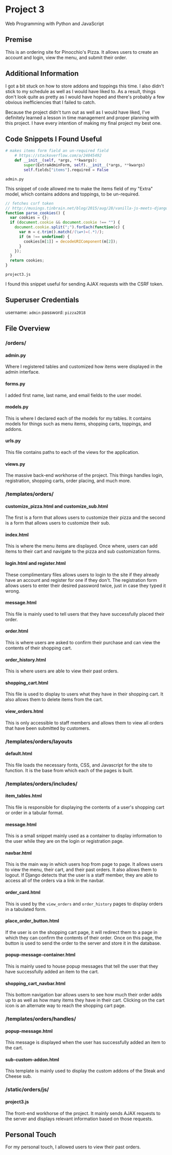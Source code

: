 # Project 3

Web Programming with Python and JavaScript

## Premise

This is an ordering site for Pinocchio's Pizza. It allows users to create an
account and login, view the menu, and submit their order.

## Additional Information

I got a bit stuck on how to store addons and toppings this time. I also didn't
stick to my schedule as well as I would have liked to. As a result, things don't
look quite as pretty as I would have hoped and there's probably a few obvious
inefficiencies that I failed to catch.

Because the project didn't turn out as well as I would have liked, I've
definitely learned a lesson in time management and proper planning with this
project. I have every intention of making my final project my best one.

## Code Snippets I Found Useful

```python
# makes items form field an un-required field
    # https://stackoverflow.com/a/24045492
    def __init__(self, *args, **kwargs):
        super(ExtraAdminForm, self).__init__(*args, **kwargs)
        self.fields["items"].required = False
```

`admin.py`

This snippet of code allowed me to make the items field of my "Extra" model,
which contains addons and toppings, to be un-required.

```javascript
// fetches csrf token
// http://musings.tinbrain.net/blog/2015/aug/28/vanilla-js-meets-djangos-csrf/
function parse_cookies() {
  var cookies = {};
  if (document.cookie && document.cookie !== "") {
    document.cookie.split(";").forEach(function(c) {
      var m = c.trim().match(/(\w+)=(.*)/);
      if (m !== undefined) {
        cookies[m[1]] = decodeURIComponent(m[2]);
      }
    });
  }
  return cookies;
}
```

`project3.js`

I found this snippet useful for sending AJAX requests with the CSRF token.

## Superuser Credentials

username: `admin`
password: `pizza2018`

## File Overview

### /orders/

#### admin.py

Where I registered tables and customized how items were displayed in the admin
interface.

#### forms.py

I added first name, last name, and email fields to the user model.

#### models.py

This is where I declared each of the models for my tables. It contains models
for things such as menu items, shopping carts, toppings, and addons.

#### urls.py

This file contains paths to each of the views for the application.

#### views.py

The massive back-end workhorse of the project. This things handles login,
registration, shopping carts, order placing, and much more.

### /templates/orders/

#### customize_pizza.html and customize_sub.html

The first is a form that allows users to customize their pizza and the second is
a form that allows users to customize their sub.

#### index.html

This is where the menu items are displayed. Once where, users can add items to
their cart and navigate to the pizza and sub customization forms.

#### login.html and register.html

These complimentary files allows users to login to the site if they already
have an account and register for one if they don't. The registration form
allows users to enter their desired password twice, just in case they typed it
wrong.

#### message.html

This file is mainly used to tell users that they have successfully placed their
order.

#### order.html

This is where users are asked to confirm their purchase and can view the
contents of their shopping cart.

#### order_history.html

This is where users are able to view their past orders.

#### shopping_cart.html

This file is used to display to users what they have in their shopping cart.
It also allows them to delete items from the cart.

#### view_orders.html

This is only accessible to staff members and allows them to view all orders
that have been submitted by customers.

### /templates/orders/layouts

#### default.html

This file loads the necessary fonts, CSS, and Javascript for the site to
function. It is the base from which each of the pages is built.

### /templates/orders/includes/

#### item_tables.html

This file is responsible for displaying the contents of a user's shopping cart
or order in a tabular format.

#### message.html

This is a small snippet mainly used as a container to display information to the
user while they are on the login or registration page.

#### navbar.html

This is the main way in which users hop from page to page. It allows users to
view the menu, their cart, and their past orders. It also allows them to logout.
If Django detects that the user is a staff member, they are able to access all
of the orders via a link in the navbar.

#### order_card.html

This is used by the `view_orders` and `order_history` pages to display orders
in a tabulated form.

#### place_order_button.html

If the user is on the shopping cart page, it will redirect them to a page in
which they can confirm the contents of their order. Once on this page, the
button is used to send the order to the server and store it in the database.

#### popup-message-container.html

This is mainly used to house popup messages that tell the user that they have
successfully added an item to the cart.

#### shopping_cart_navbar.html

This bottom navigation bar allows users to see how much their order adds up to
as well as how many items they have in their cart. Clicking on the cart icon is
an alternate way to reach the shopping cart page.

### /templates/orders/handles/

#### popup-message.html

This message is displayed when the user has successfully added an item to the
cart.

#### sub-custom-addon.html

This template is mainly used to display the custom addons of the Steak and
Cheese sub.

### /static/orders/js/

#### project3.js

The front-end workhorse of the project. It mainly sends AJAX requests to the
server and displays relevant information based on those requests.

## Personal Touch

For my personal touch, I allowed users to view their past orders.
